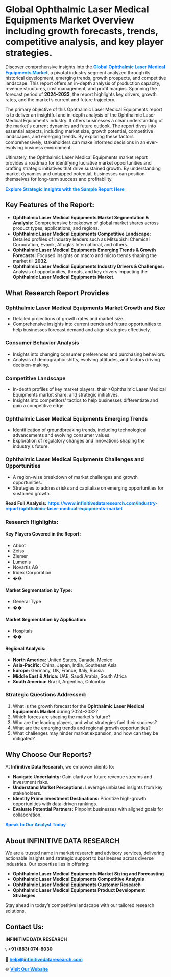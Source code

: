 <h1>Global Ophthalmic Laser Medical Equipments Market Overview including growth forecasts, trends, competitive analysis, and key player strategies.</h1>
<p>
Discover comprehensive insights into the 
<a href="https://www.infinitivedataresearch.com/industry-report/ophthalmic-laser-medical-equipments-market" rel="dofollow" style="color: #007BFF; text-decoration: none;"><strong>Global Ophthalmic Laser Medical Equipments Market</strong></a>, a pivotal industry segment analyzed through its historical development, emerging trends, growth prospects, and competitive landscape. This report offers an in-depth analysis of production capacity, revenue structures, cost management, and profit margins. Spanning the forecast period of <strong>2024–2033</strong>, the report highlights key drivers, growth rates, and the market’s current and future trajectory.
</p>
<p>
The primary objective of this Ophthalmic Laser Medical Equipments report is to deliver an insightful and in-depth analysis of the Ophthalmic Laser Medical Equipments industry. It offers businesses a clear understanding of the market's current dynamics and future outlook. The report dives into essential aspects, including market size, growth potential, competitive landscapes, and emerging trends. By exploring these factors comprehensively, stakeholders can make informed decisions in an ever-evolving business environment.
</p>
<p>
Ultimately, the Ophthalmic Laser Medical Equipments market report provides a roadmap for identifying lucrative market opportunities and crafting strategic initiatives that drive sustained growth. By understanding market dynamics and untapped potential, businesses can position themselves for long-term success and profitability.
</p>
<p>
<a href="https://www.infinitivedataresearch.com/request-sample/reportId=104777" style="color: #007BFF; text-decoration: none;"><strong>Explore Strategic Insights with the Sample Report Here</strong></a>
</p>

<h2>Key Features of the Report:</h2>
<ul>
<li><strong>Ophthalmic Laser Medical Equipments Market Segmentation & Analysis:</strong> Comprehensive breakdown of global market shares across product types, applications, and regions.</li>
<li><strong>Ophthalmic Laser Medical Equipments Competitive Landscape:</strong> Detailed profiles of industry leaders such as Mitsubishi Chemical Corporation, Evonik, Altuglas International, and others.</li>
<li><strong>Ophthalmic Laser Medical Equipments Emerging Trends & Growth Forecasts:</strong> Focused insights on macro and micro trends shaping the market till <strong>2032</strong>.</li>
<li><strong>Ophthalmic Laser Medical Equipments Industry Drivers & Challenges:</strong> Analysis of opportunities, threats, and key drivers impacting the <strong>Ophthalmic Laser Medical Equipments Market</strong>.</li>
</ul>

<h2>What Research Report Provides</h2>
<h3>Ophthalmic Laser Medical Equipments Market Growth and Size</h3>
<ul>
<li>Detailed projections of growth rates and market size.</li>
<li>Comprehensive insights into current trends and future opportunities to help businesses forecast demand and align strategies effectively.</li>
</ul>

<h3>Consumer Behavior Analysis</h3>
<ul>
<li>Insights into changing consumer preferences and purchasing behaviors.</li>
<li>Analysis of demographic shifts, evolving attitudes, and factors driving decision-making.</li>
</ul>

<h3>Competitive Landscape</h3>
<ul>
<li>In-depth profiles of key market players, their >Ophthalmic Laser Medical Equipments market share, and strategic initiatives.</li>
<li>Insights into competitors' tactics to help businesses differentiate and gain a competitive edge.</li>
</ul>

<h3>Ophthalmic Laser Medical Equipments Emerging Trends</h3>
<ul>
<li>Identification of groundbreaking trends, including technological advancements and evolving consumer values.</li>
<li>Exploration of regulatory changes and innovations shaping the industry's future.</li>
</ul>

<h3>Ophthalmic Laser Medical Equipments Challenges and Opportunities</h3>
<ul>
<li>A region-wise breakdown of market challenges and growth opportunities.</li>
<li>Strategies to address risks and capitalize on emerging opportunities for sustained growth.</li>
</ul>
<p><strong>Read Full Analysis:</strong> <a href="https://www.infinitivedataresearch.com/industry-report/ophthalmic-laser-medical-equipments-market" rel="dofollow" style="color: #007BFF; text-decoration: none;"><strong>https://www.infinitivedataresearch.com/industry-report/ophthalmic-laser-medical-equipments-market</strong></a></p>
<h3>Research Highlights:</h3>
<h4>Key Players Covered in the Report:</h4>
<ul><li>Abbot</li><li>Zeiss</li><li>Ziemer</li><li>Lumenis</li><li>Novartis AG</li><li>Iridex Corporation</li><li>��</li></ul>
<h4>Market Segmentation by Type:</h4>
<ul><li>General Type</li><li>��</li></ul>
<h4>Market Segmentation by Application:</h4>
<ul><li>Hospitals</li><li>��</li></ul>

<h4>Regional Analysis:</h4>
<ul>
<li><strong>North America:</strong> United States, Canada, Mexico</li>
<li><strong>Asia-Pacific:</strong> China, Japan, India, Southeast Asia</li>
<li><strong>Europe:</strong> Germany, UK, France, Italy, Russia</li>
<li><strong>Middle East & Africa:</strong> UAE, Saudi Arabia, South Africa</li>
<li><strong>South America:</strong> Brazil, Argentina, Colombia</li>
</ul>

<h3>Strategic Questions Addressed:</h3>
<ol>
<li>What is the growth forecast for the <strong>Ophthalmic Laser Medical Equipments Market</strong> during 2024–2032?</li>
<li>Which forces are shaping the market's future?</li>
<li>Who are the leading players, and what strategies fuel their success?</li>
<li>What are the emerging trends and regional growth opportunities?</li>
<li>What challenges may hinder market expansion, and how can they be mitigated?</li>
</ol>

<h2>Why Choose Our Reports?</h2>
<p>At <strong>Infinitive Data Research</strong>, we empower clients to:</p>
<ul>
<li><strong>Navigate Uncertainty:</strong> Gain clarity on future revenue streams and investment risks.</li>
<li><strong>Understand Market Perceptions:</strong> Leverage unbiased insights from key stakeholders.</li>
<li><strong>Identify Prime Investment Destinations:</strong> Prioritize high-growth opportunities with data-driven rankings.</li>
<li><strong>Evaluate Potential Partners:</strong> Pinpoint businesses with aligned goals for collaboration.</li>
</ul>
<p><a href="https://www.infinitivedataresearch.com/industry-report/ophthalmic-laser-medical-equipments-market" rel="dofollow" style="color: #007BFF; text-decoration: none;"><strong>Speak to Our Analyst Today</strong></a></p>

<h2>About INFINITIVE DATA RESEARCH</h2>
<p>We are a trusted name in market research and advisory services, delivering actionable insights and strategic support to businesses across diverse industries. Our expertise lies in offering:</p>
<ul>
<li><strong>Ophthalmic Laser Medical Equipments Market Sizing and Forecasting</strong></li>
<li><strong>Ophthalmic Laser Medical Equipments Competitive Analysis</strong></li>
<li><strong>Ophthalmic Laser Medical Equipments Customer Research</strong></li>
<li><strong>Ophthalmic Laser Medical Equipments Product Development Strategies</strong></li>
</ul>
<p>Stay ahead in today’s competitive landscape with our tailored research solutions.</p>

<h2>Contact Us:</h2>
<p><strong>INFINITIVE DATA RESEARCH</strong></p>
<p>📞 <strong>+91 (883) 074-8030</strong></p>
<p>📧 <strong><a href="mailto:help@infinitivedataresearch.com" style="color: #007BFF;">help@infinitivedataresearch.com</a></strong></p>
<p>🌐 <strong><a href="https://www.infinitivedataresearch.com" rel="dofollow" style="color: #007BFF;">Visit Our Website</a></strong></p>